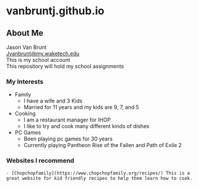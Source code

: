 # vanbruntj.github.io
## About Me
Jason Van Brunt<br/>
Jvanbrunt@my.waketech.edu<br/>
This is my school account<br/>
This repository will hold my school assignments<br/>
### My Interests
* Family
	* I have a wife and 3 Kids
	* Married for 11 years and my kids are 9, 7, and 5
* Cooking
	* I am a restaurant manager for IHOP
	* I like to try and cook many different kinds of dishes
* PC Games
	* Been playing pc games for 30 years
	* Currently playing Pantheon Rise of the Fallen and Path of Exile 2
### Websites I recommend
	- [Chopchopfamily](https://www.chopchopfamily.org/recipes/) This is a great website for kid friendly recipes to help them learn how to cook.
	

